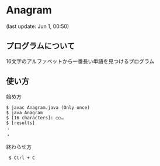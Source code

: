 # Anagram
(last update: Jun 1, 00:50)
## プログラムについて
 16文字のアルファベットから一番長い単語を見つけるプログラム
## 使い方
始め方
 ```
 $ javac Anagram.java (Only once)
 $ java Anagram
 $ [16 characters]: ○○…
 $ [results]
 ・
 ・
 ```
終わらせ方
```
 $ Ctrl + C
```
